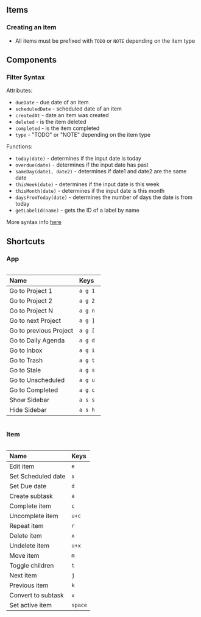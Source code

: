 ## Items

### Creating an item
- All items must be prefixed with `TODO` or `NOTE` depending on the item type

## Components

### Filter Syntax 
Attributes:
*   `dueDate` - due date of an item
*   `scheduledDate` - scheduled date of an item
*   `createdAt` - date an item was created
*   `deleted` - is the item deleted
*   `completed` - is the item completed
*   `type` - "TODO" or "NOTE" depending on the item type

Functions:
*   `today(date)` - determines if the input date is today
*   `overdue(date)` - determines if the input date has past
*   `sameDay(date1, date2)` - determines if date1 and date2 are the same date
*   `thisWeek(date)` - determines if the input date is this week
*   `thisMonth(date)` - determines if the input date is this month
*   `daysFromToday(date)` - determines the number of days the date is from today
*   `getLabelId(name)` - gets the ID of a label by name

More syntax info [here](https://github.com/joewalnes/filtrex#expressions)



## Shortcuts


### App
<div style="display:flex;flex-direction:column;justify-content:center;align-items: center;width: 100%;">


| Name                   | Keys     |
| :--------------------- | :------- |
| Go to Project 1        | `a g 1`  |
| Go to Project 2        | `a g 2`  |
| Go to Project N        | `a g n`  |
| Go to next Project     | `a g ]`  |
| Go to previous Project | `a g [`  |
| Go to Daily Agenda     | `a g d`  |
| Go to Inbox            | `a g i`  |
| Go to Trash            | `a g t`  |
| Go to Stale            | `a g s`  |
| Go to Unscheduled      | `a g u`  |
| Go to Completed        | `a g c`  |
| Show Sidebar           | `a s s ` |
| Hide Sidebar           | `a s h ` |

</div>



### Item
<div style="display:flex;flex-direction:column;justify-content:center;align-items: center;width: 100%;">

| Name               | Keys    |
| :----------------- | :------ |
| Edit item          | `e`     |
| Set Scheduled date | `s`     |
| Set Due date       | `d`     |
| Create subtask     | `a`     |
| Complete item      | `c`     |
| Uncomplete item    | `u+c`   |
| Repeat item        | `r`     |
| Delete item        | `x`     |
| Undelete item      | `u+x`   |
| Move item          | `m`     |
| Toggle children    | `t`     |
| Next item          | `j`     |
| Previous item      | `k`     |
| Convert to subtask | `v`     |
| Set active item    | `space` |

</div>